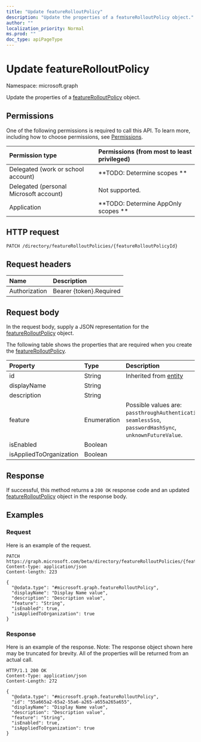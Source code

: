 ```yaml
---
title: "Update featureRolloutPolicy"
description: "Update the properties of a featureRolloutPolicy object."
author: ""
localization_priority: Normal
ms.prod: ""
doc_type: apiPageType
---
```


# Update featureRolloutPolicy

Namespace: microsoft.graph

Update the properties of a [featureRolloutPolicy](../resources/featurerolloutpolicy.md) object.

## Permissions
One of the following permissions is required to call this API. To learn more, including how to choose permissions, see [Permissions](/concepts/permissions-reference.md).

|Permission type|Permissions (from most to least privileged)|
|:---|:---|
|Delegated (work or school account)|**TODO: Determine scopes **|
|Delegated (personal Microsoft account)|Not supported.|
|Application|**TODO: Determine AppOnly scopes **|

## HTTP request
<!-- {
  "blockType": "ignored"
}
-->
``` http
PATCH /directory/featureRolloutPolicies/{featureRolloutPolicyId}
```

## Request headers
|Name|Description|
|:---|:---|
|Authorization|Bearer {token}.Required|

## Request body
In the request body, supply a JSON representation for the [featureRolloutPolicy](../resources/featurerolloutpolicy.md) object.

The following table shows the properties that are required when you create the [featureRolloutPolicy](../resources/featurerolloutpolicy.md).

|Property|Type|Description|
|:---|:---|:---|
|id|String| Inherited from [entity](../resources/entity.md)|
|displayName|String||
|description|String||
|feature|Enumeration| Possible values are: `passthroughAuthentication`, `seamlessSso`, `passwordHashSync`, `unknownFutureValue`.|
|isEnabled|Boolean||
|isAppliedToOrganization|Boolean||



## Response
If successful, this method returns a `200 OK` response code and an updated [featureRolloutPolicy](../resources/featurerolloutpolicy.md) object in the response body.

## Examples

### Request
Here is an example of the request.
<!-- {
  "blockType": "request",
  "name": "update_featurerolloutpolicy"
}
-->
``` http
PATCH https://graph.microsoft.com/beta/directory/featureRolloutPolicies/{featureRolloutPolicyId}
Content-type: application/json
Content-length: 223

{
  "@odata.type": "#microsoft.graph.featureRolloutPolicy",
  "displayName": "Display Name value",
  "description": "Description value",
  "feature": "String",
  "isEnabled": true,
  "isAppliedToOrganization": true
}
```

### Response
Here is an example of the response. Note: The response object shown here may be truncated for brevity. All of the properties will be returned from an actual call.
<!-- {
  "blockType": "response",
  "truncated": true
}
-->
``` http
HTTP/1.1 200 OK
Content-Type: application/json
Content-Length: 272

{
  "@odata.type": "#microsoft.graph.featureRolloutPolicy",
  "id": "55a665a2-65a2-55a6-a265-a655a265a655",
  "displayName": "Display Name value",
  "description": "Description value",
  "feature": "String",
  "isEnabled": true,
  "isAppliedToOrganization": true
}
```

